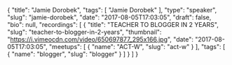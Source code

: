 {
  "title": "Jamie Dorobek",
  "tags": [
    "Jamie Dorobek"
  ],
  "type": "speaker",
  "slug": "jamie-dorobek",
  "date": "2017-08-05T17:03:05",
  "draft": false,
  "bio": null,
  "recordings": [
    {
      "title": "TEACHER TO BLOGGER IN 2 YEARS",
      "slug": "teacher-to-blogger-in-2-years",
      "thumbnail": "https://i.vimeocdn.com/video/650697877_295x166.jpg",
      "date": "2017-08-05T17:03:05",
      "meetups": [
        {
          "name": "ACT-W",
          "slug": "act-w"
        }
      ],
      "tags": [
        {
          "name": "blogger",
          "slug": "blogger"
        }
      ]
    }
  ]
}